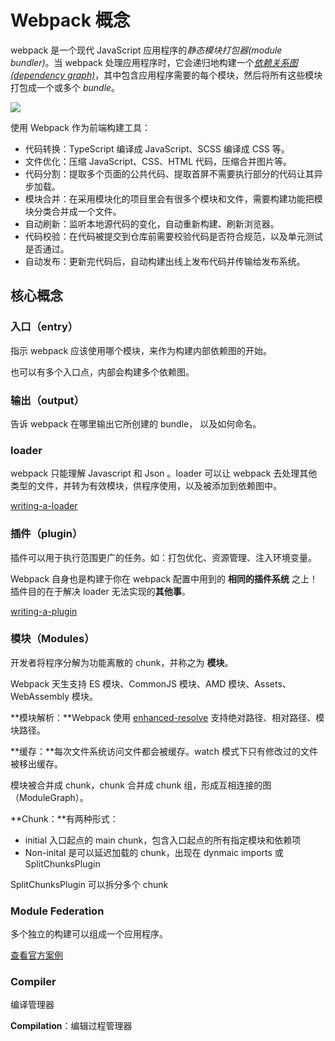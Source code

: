 # Webpack 概念

webpack 是一个现代 JavaScript 应用程序的*静态模块打包器(module bundler)*。当 webpack 处理应用程序时，它会递归地构建一个[*依赖关系图(dependency graph)*](https://webpack.js.org/concepts/dependency-graph/)，其中包含应用程序需要的每个模块，然后将所有这些模块打包成一个或多个 *bundle*。



![](https://file.wangsijie.top/share/webpack-controdition.png)



使用 Webpack 作为前端构建工具：

- 代码转换：TypeScript 编译成 JavaScript、SCSS 编译成 CSS 等。
- 文件优化：压缩 JavaScript、CSS、HTML 代码，压缩合并图片等。
- 代码分割：提取多个页面的公共代码、提取首屏不需要执行部分的代码让其异步加载。
- 模块合并：在采用模块化的项目里会有很多个模块和文件，需要构建功能把模块分类合并成一个文件。
- 自动刷新：监听本地源代码的变化，自动重新构建、刷新浏览器。
- 代码校验：在代码被提交到仓库前需要校验代码是否符合规范，以及单元测试是否通过。
- 自动发布：更新完代码后，自动构建出线上发布代码并传输给发布系统。



## 核心概念

### 入口（entry）

指示 webpack 应该使用哪个模块，来作为构建内部依赖图的开始。

也可以有多个入口点，内部会构建多个依赖图。

### 输出（output）

告诉 webpack 在哪里输出它所创建的 bundle， 以及如何命名。

### loader

webpack 只能理解 Javascript 和 Json 。loader 可以让 webpack 去处理其他类型的文件，并转为有效模块，供程序使用，以及被添加到依赖图中。

[writing-a-loader](https://webpack.docschina.org/contribute/writing-a-loader/)

### 插件（plugin）

插件可以用于执行范围更广的任务。如：打包优化、资源管理、注入环境变量。

Webpack 自身也是构建于你在 webpack 配置中用到的 **相同的插件系统** 之上！插件目的在于解决 loader 无法实现的**其他事**。

[writing-a-plugin](https://webpack.docschina.org/contribute/writing-a-plugin/)

### 模块（Modules）

开发者将程序分解为功能离散的 chunk，并称之为 **模块**。

Webpack 天生支持 ES 模块、CommonJS 模块、AMD 模块、Assets、WebAssembly 模块。



**模块解析：**Webpack 使用 [enhanced-resolve](https://www.npmjs.com/package/enhanced-resolve) 支持绝对路径、相对路径、模块路径。

**缓存：**每次文件系统访问文件都会被缓存。watch 模式下只有修改过的文件被移出缓存。



模块被合并成 chunk，chunk 合并成 chunk 组，形成互相连接的图（ModuleGraph）。

**Chunk：**有两种形式：

- initial 入口起点的 main chunk，包含入口起点的所有指定模块和依赖项
- Non-inital 是可以延迟加载的 chunk，出现在 dynmaic imports 或 SplitChunksPlugin 

SplitChunksPlugin 可以拆分多个 chunk



### Module Federation

多个独立的构建可以组成一个应用程序。

[查看官方案例](https://webpack.docschina.org/concepts/module-federation/)

### Compiler

编译管理器

**Compilation**：编辑过程管理器


